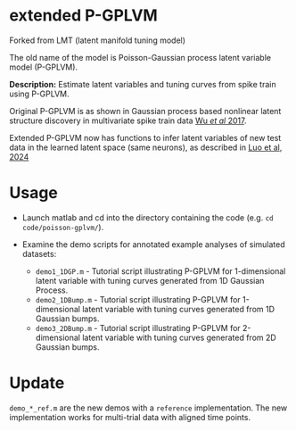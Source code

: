 # extended P-GPLVM
Forked from LMT (latent manifold tuning model)

The old name of the model is Poisson-Gaussian process latent variable model (P-GPLVM). 

**Description:** Estimate latent variables and tuning curves from spike train using P-GPLVM.

Original P-GPLVM is as shown in
Gaussian process based nonlinear latent structure discovery in multivariate spike train data
[Wu *et al* 2017](http://papers.nips.cc/paper/6941-gaussian-process-based-nonlinear-latent-structure-discovery-in-multivariate-spike-train-data).

Extended P-GPLVM now has functions to infer latent variables of new test data in the learned latent space (same neurons), as described in [Luo et al, 2024](https://rnel.rice.edu/pubs/Luo%20et%20al.%20-%202024%20-%20Extended%20Poisson%20Gaussian-Process%20Latent%20Variable%20.pdf)

Usage
=====

* Launch matlab and cd into the directory containing the code
 (e.g. `cd code/poisson-gplvm/`).

* Examine the demo scripts for annotated example analyses of simulated
datasets: 
	*  `demo1_1DGP.m` - Tutorial script illustrating P-GPLVM for 1-dimensional latent variable with tuning curves generated from 1D Gaussian Process.
	*  `demo2_1DBump.m` - Tutorial script illustrating P-GPLVM for 1-dimensional latent variable with tuning curves generated from 1D Gaussian bumps.
	* `demo3_2DBump.m` - Tutorial script illustrating P-GPLVM for 2-dimensional latent variable with tuning curves generated from 2D Gaussian bumps.

Update
=====
`demo_*_ref.m` are the new demos with a `reference` implementation. The new implementation works for multi-trial data with aligned time points.


